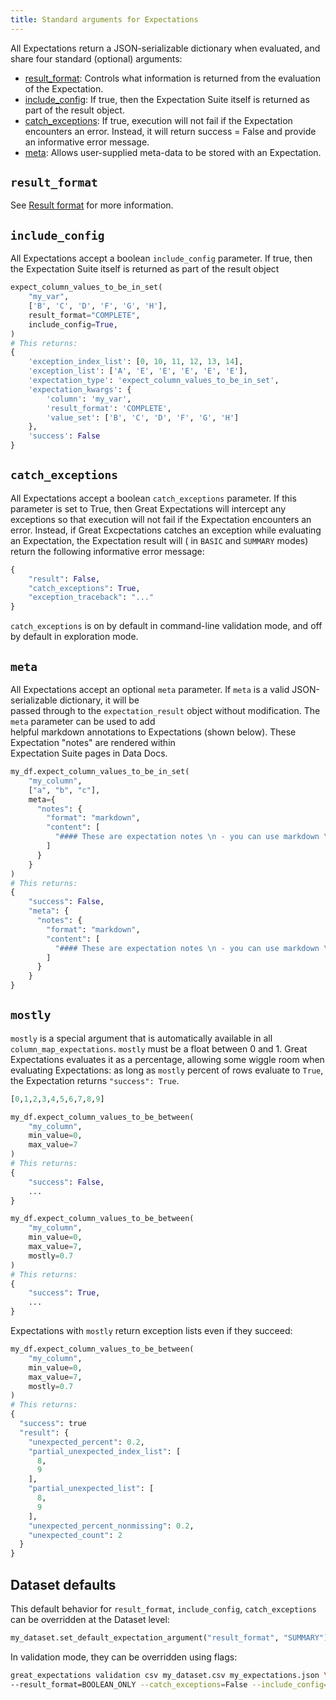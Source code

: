 ```yaml
---
title: Standard arguments for Expectations
---
```



All Expectations return a JSON-serializable dictionary when evaluated, and share four standard (optional) arguments:
* [result_format](#result_format): Controls what information is returned from the evaluation of the Expectation.
* [include_config](#include_config): If true, then the Expectation Suite itself is returned as part of the result
  object.
* [catch_exceptions](#catch_exceptions): If true, execution will not fail if the Expectation encounters an error.
  Instead, it will return success = False and provide an informative error message.
* [meta](#meta): Allows user-supplied meta-data to be stored with an Expectation.

## `result_format`
See [Result format](./result_format) for more information.

## `include_config`

All Expectations accept a boolean `include_config` parameter. If true, then the Expectation Suite itself is returned as
part of the result object

```python
expect_column_values_to_be_in_set(
    "my_var",
    ['B', 'C', 'D', 'F', 'G', 'H'],
    result_format="COMPLETE",
    include_config=True,
)
# This returns:
{
    'exception_index_list': [0, 10, 11, 12, 13, 14],
    'exception_list': ['A', 'E', 'E', 'E', 'E', 'E'],
    'expectation_type': 'expect_column_values_to_be_in_set',
    'expectation_kwargs': {
        'column': 'my_var',
        'result_format': 'COMPLETE',
        'value_set': ['B', 'C', 'D', 'F', 'G', 'H']
    },
    'success': False
}
```

## `catch_exceptions`

All Expectations accept a boolean `catch_exceptions` parameter. If this parameter is set to True, then Great
Expectations will intercept any exceptions so that execution will not fail if the Expectation encounters an error.
Instead, if Great Excpectations catches an exception while evaluating an Expectation, the Expectation result will (
in `BASIC` and `SUMMARY` modes) return the following informative error message:

```python
{
    "result": False,
    "catch_exceptions": True,
    "exception_traceback": "..."
}
```

`catch_exceptions` is on by default in command-line validation mode, and off by default in exploration mode.

## `meta`

All Expectations accept an optional `meta` parameter. If `meta` is a valid JSON-serializable dictionary, it will be \
passed through to the `expectation_result` object without modification. The `meta` parameter can be used to add \
helpful markdown annotations to Expectations (shown below). These Expectation "notes" are rendered within \
Expectation Suite pages in Data Docs.

```python
my_df.expect_column_values_to_be_in_set(
    "my_column",
    ["a", "b", "c"],
    meta={
      "notes": {
        "format": "markdown",
        "content": [
          "#### These are expectation notes \n - you can use markdown \n - or just strings"
        ]
      }
    }
)
# This returns:
{
    "success": False,
    "meta": {
      "notes": {
        "format": "markdown",
        "content": [
          "#### These are expectation notes \n - you can use markdown \n - or just strings"
        ]
      }
    }
}
```

## `mostly`

`mostly` is a special argument that is automatically available in all `column_map_expectations`. `mostly` must be a 
float between 0 and 1. Great Expectations evaluates it as a percentage, allowing some wiggle room when evaluating 
Expectations: as long as `mostly` percent of rows evaluate to `True`, the Expectation returns `"success": True`.

```python
[0,1,2,3,4,5,6,7,8,9]

my_df.expect_column_values_to_be_between(
    "my_column",
    min_value=0,
    max_value=7
)
# This returns:
{
    "success": False,
    ...
}

my_df.expect_column_values_to_be_between(
    "my_column",
    min_value=0,
    max_value=7,
    mostly=0.7
)
# This returns:
{
    "success": True,
    ...
}
```

Expectations with `mostly` return exception lists even if they succeed:

```python
my_df.expect_column_values_to_be_between(
    "my_column",
    min_value=0,
    max_value=7,
    mostly=0.7
)
# This returns:
{
  "success": true
  "result": {
    "unexpected_percent": 0.2,
    "partial_unexpected_index_list": [
      8,
      9
    ],
    "partial_unexpected_list": [
      8,
      9
    ],
    "unexpected_percent_nonmissing": 0.2,
    "unexpected_count": 2
  }
}
```

## Dataset defaults

This default behavior for `result_format`, `include_config`, `catch_exceptions` can be overridden at the Dataset level:

```python
my_dataset.set_default_expectation_argument("result_format", "SUMMARY")
```

In validation mode, they can be overridden using flags:

```bash
great_expectations validation csv my_dataset.csv my_expectations.json \ 
--result_format=BOOLEAN_ONLY --catch_exceptions=False --include_config=True
```
